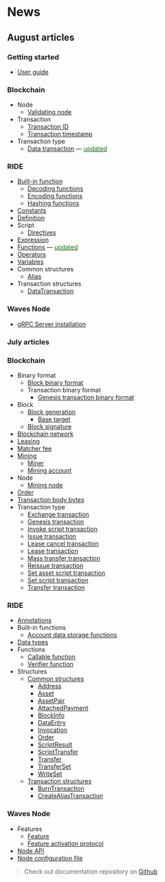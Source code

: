 # News

## August articles

### Getting started

* [User guide](getting-started/getting-started-for-users.md)

### Blockchain

* Node
  * [Validating node](blockchain/node/validating-node.md)
* Transaction
  * [Transaction ID](blockchain/transaction/transaction-id.md)
  * [Transaction timestamp](blockchain/transaction/transaction-timestamp.md)
* Transaction type
  * [Data transaction](blockchain/transaction-type/data-transaction.md) — [<span style="color:green">updated</span>](https://github.com/wavesplatform/waves-documentation/pull/1457/files)

### RIDE

* [Built-in function](ride/functions/built-in-functions.md)
  * [Decoding functions](ride/functions/built-in-functions/decoding-functions.md)
  * [Encoding functions](ride/functions/built-in-functions/encoding-functions.md)
  * [Hashing functions](ride/functions/built-in-functions/hashing-functions.md)
* [Constants](ride/constants.md)
* [Definition](ride/base-concepts/definition.md)
* Script
  * [Directives](ride/script/directives.md)
* [Expression](ride/base-concepts/expression.md)
* [Functions](ride/functions.md) — [<span style="color:green">updated</span>](https://github.com/wavesplatform/waves-documentation/pull/1465/files)
* [Operators](ride/operators.md)
* [Variables](ride/variables.md)
* Common structures
  * [Alias](ride/structures/common-structures/alias.md)
* Transaction structures
  * [DataTransaction](ride/structures/transaction-structures/data-transaction.md)

### Waves Node

* [gRPC Server installation](waves-node/extensions/grpc-server/grpc-server-installation.md)

### July articles

### Blockchain

* Binary format
  * [Block binary format](blockchain/binary-format/block-binary-format.md)
  * Transaction binary format
    * [Genesis transaction binary format](blockchain/binary-format/transaction-binary-format/genesis-transaction-binary-format.md)
* Block
  * [Block generation](blockchain/block/block-generation.md)
    * [Base target](blockchain/block/block-generation/base-target.md)
  * [Block signature](blockchain/block/block-signature.md)
* [Blockchain network](blockchain/blockchain-network.md)
* [Leasing](blockchain/leasing.md)
* [Matcher fee](blockchain/matcher-fee.md)
* [Mining](blockchain/mining.md)
  * [Miner](blockchain/mining/miner.md)
  * [Mining account](blockchain/mining/mining-account.md)
* Node
  * [Mining node](blockchain/node/mining-node.md)
* [Order](blockchain/order.md)
* [Transaction body bytes](blockchain/transaction/transaction-body-bytes.md)
* Transaction type
  * [Exchange transaction](blockchain/transaction-type/exchange-transaction.md)
  * [Genesis transaction](blockchain/transaction-type/genesis-transaction.md)
  * [Invoke script transaction](blockchain/transaction-type/invoke-script-transaction.md)
  * [Issue transaction](blockchain/transaction-type/issue-transaction.md)
  * [Lease cancel transaction](blockchain/transaction-type/lease-cancel-transaction.md)
  * [Lease transaction](blockchain/transaction-type/lease-transaction.md)
  * [Mass transfer transaction](blockchain/transaction-type/mass-transfer-transaction.md)
  * [Reissue transaction](blockchain/transaction-type/reissue-transaction.md)
  * [Set asset script transaction](blockchain/transaction-type/set-asset-script-transaction.md)
  * [Set script transaction](blockchain/transaction-type/set-script-transaction.md)
  * [Transfer transaction](blockchain/transaction-type/transfer-transaction.md)

### RIDE

* [Annotations](ride/functions/annotations.md)
* Built-in functions
  * [Account data storage functions](ride/functions/built-in-functions/account-data-storage-functions.md)
* [Data types](/ride/data-types.md)
* Functions
  * [Callable function](ride/functions/callable-function.md)
  * [Verifier function](ride/functions/verifier-function.md)
* Structures
  * [Common structures](ride/structures/common-structures.md)
    * [Address](ride/structures/common-structures/address.md)
    * [Asset](ride/structures/common-structures/asset.md)
    * [AssetPair](ride/structures/common-structures/asset-pair.md)
    * [AttachedPayment](ride/structures/common-structures/attached-payment.md)
    * [BlockInfo](ride/structures/common-structures/block-info.md)
    * [DataEntry](ride/structures/common-structures/data-entry.md)
    * [Invocation](ride/structures/common-structures/invocation.md)
    * [Order](ride/structures/common-structures/order.md)
    * [ScriptResult](ride/structures/common-structures/script-result.md)
    * [ScriptTransfer](ride/structures/common-structures/script-transfer.md)
    * [Transfer](ride/structures/common-structures/transfer.md)
    * [TransferSet](ride/structures/common-structures/transfer-set.md)
    * [WriteSet](ride/structures/common-structures/write-set.md)
  * [Transaction structures](ride/structures/transaction-structures.md)
    * [BurnTransaction](ride/structures/transaction-structures/burn-transaction.md)
    * [CreateAliasTransaction](ride/structures/transaction-structures/create-alias-transaction.md)

### Waves Node

* Features
  * [Feature](waves-node/features/feature.md)
  * [Feature activation protocol](waves-node/features/feature-activation-protocol.md)
* [Node API](waves-node/node-api.md)
* [Node configuration file](waves-node/node-configuration-file.md)

> Check out documentation repository on [Github](https://github.com/wavesplatform/waves-documentation)
